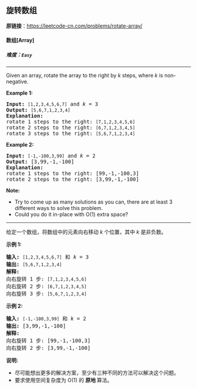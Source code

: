 ## 旋转数组

**原链接**：<https://leetcode-cn.com/problems/rotate-array/>

#### 数组[Array]    

##### 难度：**`Easy`**

----- 
<p>Given an array, rotate the array to the right by <em>k</em> steps, where&nbsp;<em>k</em>&nbsp;is non-negative.</p>

<p><strong>Example 1:</strong></p>

<pre>
<strong>Input:</strong> <code>[1,2,3,4,5,6,7]</code> and <em>k</em> = 3
<strong>Output:</strong> <code>[5,6,7,1,2,3,4]</code>
<strong>Explanation:</strong>
rotate 1 steps to the right: <code>[7,1,2,3,4,5,6]</code>
rotate 2 steps to the right: <code>[6,7,1,2,3,4,5]
</code>rotate 3 steps to the right: <code>[5,6,7,1,2,3,4]</code>
</pre>

<p><strong>Example 2:</strong></p>

<pre>
<strong>Input:</strong> <code>[-1,-100,3,99]</code> and <em>k</em> = 2
<strong>Output:</strong> [3,99,-1,-100]
<strong>Explanation:</strong> 
rotate 1 steps to the right: [99,-1,-100,3]
rotate 2 steps to the right: [3,99,-1,-100]
</pre>

<p><strong>Note:</strong></p>

<ul>
	<li>Try to come up as many solutions as you can, there are at least 3 different ways to solve this problem.</li>
	<li>Could you do it in-place with O(1) extra space?</li>
</ul>

----- 
<p>给定一个数组，将数组中的元素向右移动&nbsp;<em>k&nbsp;</em>个位置，其中&nbsp;<em>k&nbsp;</em>是非负数。</p>

<p><strong>示例 1:</strong></p>

<pre><strong>输入:</strong> <code>[1,2,3,4,5,6,7]</code> 和 <em>k</em> = 3
<strong>输出:</strong> <code>[5,6,7,1,2,3,4]</code>
<strong>解释:</strong>
向右旋转 1 步: <code>[7,1,2,3,4,5,6]</code>
向右旋转 2 步: <code>[6,7,1,2,3,4,5]
</code>向右旋转 3 步: <code>[5,6,7,1,2,3,4]</code>
</pre>

<p><strong>示例&nbsp;2:</strong></p>

<pre><strong>输入:</strong> <code>[-1,-100,3,99]</code> 和 <em>k</em> = 2
<strong>输出:</strong> [3,99,-1,-100]
<strong>解释:</strong> 
向右旋转 1 步: [99,-1,-100,3]
向右旋转 2 步: [3,99,-1,-100]</pre>

<p><strong>说明:</strong></p>

<ul>
	<li>尽可能想出更多的解决方案，至少有三种不同的方法可以解决这个问题。</li>
	<li>要求使用空间复杂度为&nbsp;O(1) 的&nbsp;<strong>原地&nbsp;</strong>算法。</li>
</ul>
